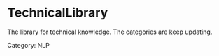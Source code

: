 # TechnicalLibrary
The library for technical knowledge.
The categories are keep updating.

Category:
  NLP
